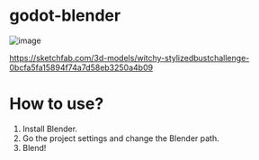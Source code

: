 # godot-blender

![image](https://user-images.githubusercontent.com/32321/140889221-a1d5580b-8014-42e2-a09c-5d112917f6c0.png)

https://sketchfab.com/3d-models/witchy-stylizedbustchallenge-0bcfa5fa15894f74a7d58eb3250a4b09

# How to use?

1. Install Blender.
1. Go the project settings and change the Blender path.
1. Blend!
